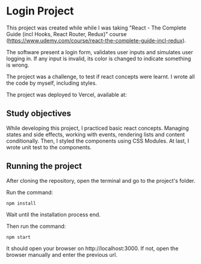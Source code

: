 # Login Project

This project was created while while I was taking "React - The Complete Guide (incl Hooks, React Router, Redux)" course (https://www.udemy.com/course/react-the-complete-guide-incl-redux).

The software present a login form, validates user inputs and simulates user logging in. If any input is invalid, its color is changed to indicate something is wrong.

The project was a challenge, to test if react concepts were learnt. I wrote all the code by myself, including styles.

The project was deployed to Vercel, available at:

## Study objectives

While developing this project, I practiced basic react concepts. Managing states and side effects, working with events, rendering lists and content conditionally. Then, I styled the components using CSS Modules. At last, I wrote unit test to the components.

## Running the project

After cloning the repository, open the terminal and go to the project's folder.

Run the command:

```
npm install
```

Wait until the installation process end.

Then run the command:

```
npm start
```

It should open your browser on http://localhost:3000. If not, open the browser manually and enter the previous url.
